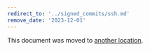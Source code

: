 ```yaml
---
redirect_to: '../signed_commits/ssh.md'
remove_date: '2023-12-01'
---
```


This document was moved to [another location](../signed_commits/ssh.md).

<!-- This redirect file can be deleted after <2023-12-01>. -->
<!-- Redirects that point to other docs in the same project expire in three months. -->
<!-- Redirects that point to docs in a different project or site (for example, link is not relative and starts with `https:`) expire in one year. -->
<!-- Before deletion, see: https://docs.gitlab.com/ee/development/documentation/redirects.html -->
